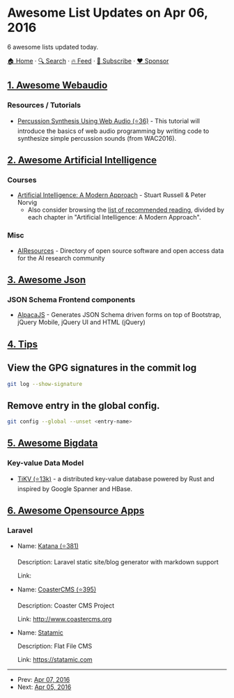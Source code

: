 # Awesome List Updates on Apr 06, 2016

6 awesome lists updated today.

[🏠 Home](/README.md) · [🔍 Search](https://www.trackawesomelist.com/search/) · [🔥 Feed](https://www.trackawesomelist.com/rss.xml) · [📮 Subscribe](https://trackawesomelist.us17.list-manage.com/subscribe?u=d2f0117aa829c83a63ec63c2f&id=36a103854c) · [❤️  Sponsor](https://github.com/sponsors/theowenyoung)



## [1. Awesome Webaudio](/content/notthetup/awesome-webaudio/README.md)

### Resources / Tutorials

*   [Percussion Synthesis Using Web Audio (⭐36)](https://github.com/irritant/WAC-2016-Tutorial) - This tutorial will introduce the basics of web audio programming by writing code to synthesize simple percussion sounds (from WAC2016).

## [2. Awesome Artificial Intelligence](/content/owainlewis/awesome-artificial-intelligence/README.md)

### Courses

*   [Artificial Intelligence: A Modern Approach](http://www.amazon.com/Artificial-Intelligence-Modern-Approach-3rd/dp/0136042597) - Stuart Russell & Peter Norvig
    *   Also consider browsing the [list of recommended reading](http://aima.cs.berkeley.edu/books.html), divided by each chapter in "Artificial Intelligence: A Modern Approach".

### Misc

*   [AIResources](http://airesources.org/) - Directory of open source software and open access data for the AI research community

## [3. Awesome Json](/content/burningtree/awesome-json/README.md)

### JSON Schema Frontend components

*   [AlpacaJS](http://www.alpacajs.org) - Generates JSON Schema driven forms on top of Bootstrap, jQuery Mobile, jQuery UI and HTML (jQuery)

## [4. Tips](/content/git-tips/tips/README.md)

## View the GPG signatures in the commit log

```sh
git log --show-signature
```
## Remove entry in the global config.

```sh
git config --global --unset <entry-name>
```

## [5. Awesome Bigdata](/content/newTendermint/awesome-bigdata/README.md)

### Key-value Data Model

*   [TiKV (⭐13k)](https://github.com/pingcap/tikv) - a distributed key-value database powered by Rust and inspired by Google Spanner and HBase.

## [6. Awesome Opensource Apps](/content/unicodeveloper/awesome-opensource-apps/README.md)

### Laravel

- Name: [Katana (⭐381)](https://github.com/themsaid/katana)

  Description: Laravel static site/blog generator with markdown support

  Link: 


- Name: [CoasterCMS (⭐395)](https://github.com/web-feet/coastercms)

  Description: Coaster CMS Project

  Link: <http://www.coastercms.org>


- Name: [Statamic](https://github.com/statamic)

  Description: Flat File CMS

  Link: <https://statamic.com>



---

- Prev: [Apr 07, 2016](/content/2016/04/07/README.md)
- Next: [Apr 05, 2016](/content/2016/04/05/README.md)